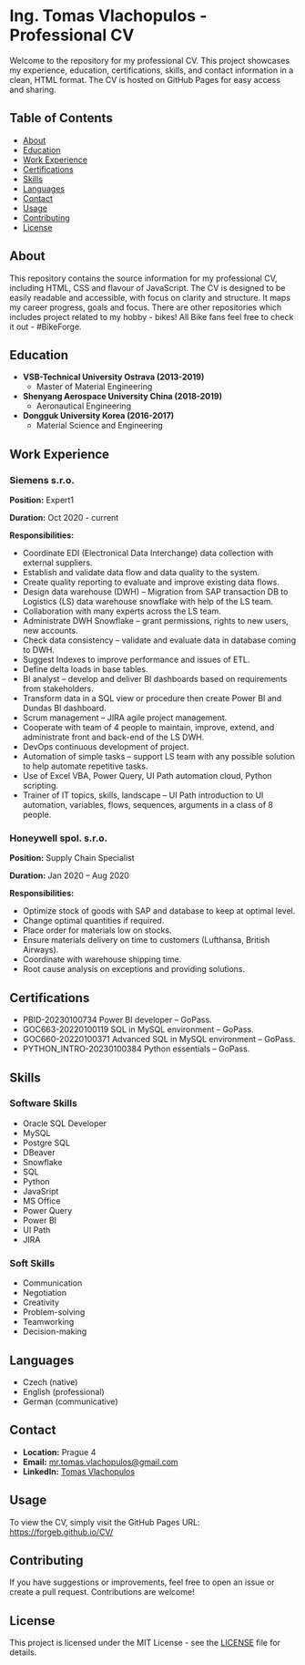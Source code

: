# Ing. Tomas Vlachopulos - Professional CV

Welcome to the repository for my professional CV. This project showcases my experience, education, certifications, skills, and contact information in a clean, HTML format. The CV is hosted on GitHub Pages for easy access and sharing.

## Table of Contents

- [About](#about)
- [Education](#education)
- [Work Experience](#work-experience)
- [Certifications](#certifications)
- [Skills](#skills)
- [Languages](#languages)
- [Contact](#contact)
- [Usage](#usage)
- [Contributing](#contributing)
- [License](#license)

## About

This repository contains the source information for my professional CV, including HTML, CSS and flavour of JavaScript. The CV is designed to be easily readable and accessible, with focus on clarity and structure.
It maps my career progress, goals and focus.
There are other repositories which includes project related to my hobby - bikes!
All Bike fans feel free to check it out - #BikeForge.

## Education

- **VSB-Technical University Ostrava (2013-2019)**
  - Master of Material Engineering
- **Shenyang Aerospace University China (2018-2019)**
  - Aeronautical Engineering
- **Dongguk University Korea (2016-2017)**
  - Material Science and Engineering
## Work Experience

### Siemens s.r.o.
**Position:** Expert1

**Duration:** Oct 2020 - current

**Responsibilities:**
- Coordinate EDI (Electronical Data Interchange) data collection with external suppliers.
- Establish and validate data flow and data quality to the system.
- Create quality reporting to evaluate and improve existing data flows.
- Design data warehouse (DWH) – Migration from SAP transaction DB to Logistics (LS) data warehouse snowflake with help of the LS team.
- Collaboration with many experts across the LS team.
- Administrate DWH Snowflake – grant permissions, rights to new users, new accounts.
- Check data consistency – validate and evaluate data in database coming to DWH.
- Suggest Indexes to improve performance and issues of ETL.
- Define delta loads in base tables.
- BI analyst – develop and deliver BI dashboards based on requirements from stakeholders.
- Transform data in a SQL view or procedure then create Power BI and Dundas BI dashboard.
- Scrum management – JIRA agile project management.
- Cooperate with team of 4 people to maintain, improve, extend, and administrate front and back-end of the LS DWH.
- DevOps continuous development of project.
- Automation of simple tasks – support LS team with any possible solution to help automate repetitive tasks.
- Use of Excel VBA, Power Query, UI Path automation cloud, Python scripting.
- Trainer of IT topics, skills, landscape – UI Path introduction to UI automation, variables, flows, sequences, arguments in a class of 8 people.

### Honeywell spol. s.r.o.
**Position:** Supply Chain Specialist

**Duration:** Jan 2020 – Aug 2020

**Responsibilities:**
- Optimize stock of goods with SAP and database to keep at optimal level.
- Change optimal quantities if required.
- Place order for materials low on stocks.
- Ensure materials delivery on time to customers (Lufthansa, British Airways).
- Coordinate with warehouse shipping time.
- Root cause analysis on exceptions and providing solutions.

## Certifications

- PBID-20230100734 Power BI developer – GoPass.
- GOC663-20220100119 SQL in MySQL environment – GoPass.
- GOC660-20220100371 Advanced SQL in MySQL environment – GoPass.
- PYTHON_INTRO-20230100384 Python essentials – GoPass.

## Skills

### Software Skills
- Oracle SQL Developer
- MySQL
- Postgre SQL
- DBeaver
- Snowflake
- SQL
- Python
- JavaSript
- MS Office
- Power Query
- Power BI
- UI Path
- JIRA

### Soft Skills
- Communication
- Negotiation
- Creativity
- Problem-solving
- Teamworking
- Decision-making

## Languages

- Czech (native)
- English (professional)
- German (communicative)

## Contact

- **Location:** Prague 4
- **Email:** [mr.tomas.vlachopulos@gmail.com](mailto:mr.tomas.vlachopulos@gmail.com)
- **LinkedIn:** <a href="https://www.linkedin.com/in/tomas-vlachopulos/" target="_blank">Tomas Vlachopulos</a>

## Usage

To view the CV, simply visit the GitHub Pages URL: <a href="https://forgeb.github.io/CV/" target="_blank">https://forgeb.github.io/CV/</a>

## Contributing

If you have suggestions or improvements, feel free to open an issue or create a pull request. Contributions are welcome!

## License

This project is licensed under the MIT License - see the [LICENSE](LICENSE) file for details.
